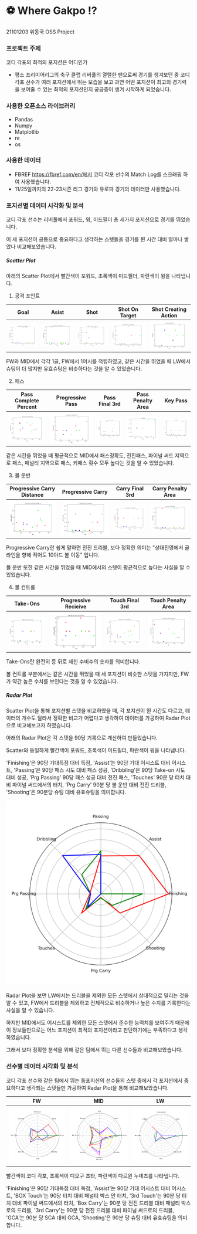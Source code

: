 # :soccer: Where Gakpo ⁉
21101203 위동국 OSS Project

### 프로젝트 주제
코디 각포의 최적의 포지션은 어디인가
* 평소 프리미어리그의 축구 클럽 리버풀의 열렬한 팬으로써 경기를 챙겨보던 중 코디 각포 선수가 여러 포지션에서 뛰는 모습을 보고 과연 어떤 포지션이 최고의 경기력을 보여줄 수 있는 최적의 포지션인지 궁금증이 생겨 시작하게 되었습니다.

### 사용한 오픈소스 라이브러리
* Pandas
* Numpy
* Matplotlib
* re
* os

### 사용한 데이터
* FBREF https://fbref.com/en/에서 코디 각포 선수의 Match Log를 스크래핑 하여 사용했습니다.
* 11/25일까지의 22-23시즌 리그 경기와 유로파 경기의 데이터만 사용했습니다.

### 포지션별 데이터 시각화 및 분석
코디 각포 선수는 리버풀에서 포워드, 윙, 미드필더 총 세가지 포지션으로 경기를 뛰었습니다.

이 세 포지션이 공통으로 중요하다고 생각하는 스텟들을 경기를 뛴 시간 대비 얼마나 쌓았나 비교해보았습니다.

##### Scatter Plot

아래의 Scatter Plot에서 빨간색이 포워드, 초록색이 미드필더, 파란색이 윙을 나타냅니다.

1. 공격 포인트

|Goal|Asist|Shot|Shot On Target|Shot Creating Action|
|---|---|---|---|---|
|![Position Scatter](VS_Position/img/Performance%20Gls&Min.png)|![Position Scatter](VS_Position/img/Performance%20Ast&Min.png)|![Position Scatter](VS_Position/img/Performance%20Sh&Min.png)|![Position Scatter](VS_Position/img/Performance%20SoT&Min.png)|![Position Scatter](VS_Position/img/SCA%20SCA&Min.png)|

FW와 MID에서 각각 1골, FW에서 1어시를 적립하였고, 같은 시간을 뛰었을 때 LW에서 슈팅이 더 많지만 유효슈팅은 비슷하다는 것을 알 수 있었습니다. 

2. 패스

|Pass Complete Percent|Progressive Pass|Pass Final 3rd|Pass Penalty Area|Key Pass|
|---|---|---|---|---|
|![Position Scatter](VS_Position/img/Passes%20Cmp%25&Min.png)|![Position Scatter](VS_Position/img/Passes%20PrgP&Min.png)|![Position Scatter](VS_Position/img/Passes%20Fin%203rd&Min.png)|![Position Scatter](VS_Position/img/PPA&Min.png)|![Position Scatter](VS_Position/img/KP&Min.png)|

같은 시간을 뛰었을 때 평균적으로 MID에서 패스정확도, 전진패스, 파이널 써드 지역으로 패스, 패널티 지역으로 패스, 키패스 횟수 모두 높다는 것을 알 수 있었습니다.

3. 볼 운반

|Progressive Carry Distance|Progressive Carry|Carry Final 3rd|Carry Penalty Area|
|---|---|---|---|
|![Position Scatter](VS_Position/img/Carries%20PrgDist&Min.png)|![Position Scatter](VS_Position/img/Carries%20PrgC&Min.png)|![Position Scatter](VS_Position/img/Carries%20Fin%203rd&Min.png)|![Position Scatter](VS_Position/img/Carries%20CPA&Min.png)|

Progressive Carry란 쉽게 말하면 전진 드리블, 보다 정확한 의미는 "상대진영에서 골라인을 향해 적어도 10야드 볼 이동" 입니다. 

볼 운반 또한 같은 시간을 뛰었을 때 MID에서의 스텟이 평균적으로 높다는 사실을 알 수 있었습니다.

4. 볼 컨트롤

|Take-Ons|Progressive Recieive|Touch Final 3rd|Touch Penalty Area|
|---|---|---|---|
|![Position Scatter](VS_Position/img/Take-Ons%20Succ&Min.png)|![Position Scatter](VS_Position/img/Receiving%20PrgR&Min.png)|![Position Scatter](VS_Position/img/Touches%20Att%203rd&Min.png)|![Position Scatter](VS_Position/img/Touches%20Att%20Pen&Min.png)|

Take-Ons란 완전히 등 뒤로 재친 수비수의 숫자를 의미합니다.

볼 컨트롤 부분에서는 같은 시간을 뛰었을 때 세 포지션이 비슷한 스텟을 가지지만, FW가 약간 높은 수치를 보인다는 것을 알 수 있었습니다.

##### Radar Plot

Scatter Plot을 통해 포지션별 스텟을 비교하였을 때, 각 포지션이 뛴 시간도 다르고, 데이터의 개수도 달라서 정확한 비교가 어렵다고 생각하여 데이터를 가공하여 Radar Plot으로 비교해보고자 하였습니다.

아래의 Radar Plot은 각 스텟을 90당 기록으로 계산하여 만들었습니다. 

Scatter와 동일하게 빨간색이 포워드, 초록색이 미드필더, 파란색이 윙을 나타냅니다.

'Finishing'은 90당 기대득점 대비 득점, 'Assist'는 90당 기대 어시스트 대비 어시스트, 'Passing'은 90당 패스 시도 대비 패스 성공, 'Dribbling'은 90당 Take-on 시도 대비 성공, 'Prg Passing' 90당 패스 성공 대비 전진 패스, 'Touches' 90분 당 터치 대비 파이널 써드에서의 터치, 'Prg Carry' 90분 당 볼 운반 대비 전진 드리블, 'Shooting'은 90분당 슈팅 대비 유효슈팅을 의미합니다.

![Position Radar](VS_Position/img/vs_pos_radar.png)

Radar Plot을 보면 LW에서는 드리블을 제외한 모든 스텟에서 상대적으로 밀리는 것을 알 수 있고,  FW에서 드리블을 제외하고 전체적으로 비슷하거나 높은 수치를 기록한다는 사실을 알 수 있습니다. 

하지만 MID에서도 어시스트를 제외한 모든 스텟에서 준수한 능력치를 보여주기 때문에 이 정보들만으로는 어느 포지션이 최적의 포지션이라고 판단하기에는 부족하다고 생각하였습니다. 

그래서 보다 정확한 분석을 위해 같은 팀에서 뛰는 다른 선수들과 비교해보았습니다.

### 선수별 데이터 시각화 및 분석

코디 각포 선수와 같은 팀에서 뛰는 동포지션의 선수들의 스텟 중에서 각 포지션에서 중요하다고 생각되는 스텟들만 가공하여 Radar Plot을 통해 비교해보았습니다.

|FW|MID|LW|
|---|---|---|
|![FW Radar](VS_fw_player/img/vs_fw_radar.png)|![MID Radar](VS_mid_player/img/vs_mid_radar.png)|![LW Radar](VS_lw_player/img/vs_lw_radar.png)|

빨간색이 코디 각포, 초록색이 디오구 조타, 파란색이 다르윈 누녜즈를 나타냅니다.

'Finishing'은 90당 기대득점 대비 득점, 'Assist'는 90당 기대 어시스트 대비 어시스트, 'BOX Touch'는 90당 터치 대비 패널티 박스 안 터치, '3rd Touch'는 90분 당 터치 대비 파이널 써드에서의 터치, 'Box Carry'는 90분 당 전진 드리블 대비 패널티 박스로의 드리블, '3rd Carry'는 90분 당 전진 드리블 대비 파이널 써드로의 드리블, 'GCA'는 90분 당 SCA 대비 GCA, 'Shooting'은 90분 당 슈팅 대비 유효슈팅을 의미 합니다.






